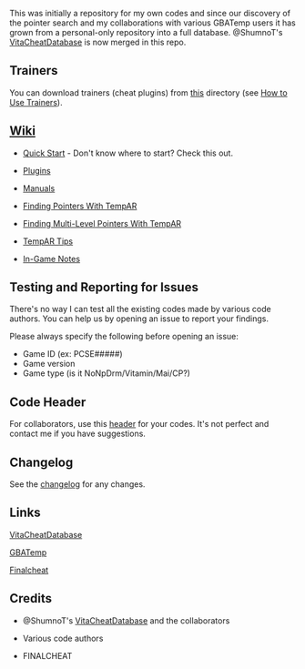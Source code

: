 This was initially a repository for my own codes and since our discovery of the pointer search and my collaborations with various GBATemp users it has grown from a personal-only repository into a full database. @ShumnoT's [VitaCheatDatabase](https://github.com/ShumnoT/VitaCheatDatabase) is now merged in this repo.

## Trainers ##

You can download trainers (cheat plugins) from [this](https://github.com/r0ah/vitacheat/tree/master/trainers) directory (see [How to Use Trainers](https://github.com/r0ah/vitacheat/wiki/How-to-Use-Trainers)).

## [Wiki](https://github.com/r0ah/vitacheat/wiki) ##

* [Quick Start](https://github.com/r0ah/vitacheat/wiki/Quick-Start) - Don't know where to start? Check this out.

* [Plugins](https://github.com/r0ah/vitacheat/wiki/Plugins)

* [Manuals](https://github.com/r0ah/vitacheat/wiki/Manuals)

* [Finding Pointers With TempAR](https://github.com/r0ah/vitacheat/wiki/Finding-Pointers-With-TempAR)

* [Finding Multi-Level Pointers With TempAR](https://github.com/r0ah/vitacheat/wiki/Finding-Multi-Level-Pointers-With-TempAR)

* [TempAR Tips](https://github.com/r0ah/vitacheat/wiki/TempAR-Tips)

* [In-Game Notes](https://github.com/r0ah/vitacheat/wiki/In-Game-Notes)

## Testing and Reporting for Issues ##

There's no way I can test all the existing codes made by various code authors. You can help us by opening an issue to report your findings.

Please always specify the following before opening an issue:

* Game ID (ex: PCSE#####)
* Game version
* Game type (is it NoNpDrm/Vitamin/Mai/CP?)

## Code Header ##

For collaborators, use this [header](https://github.com/r0ah/vitacheat/wiki/Code-Header) for your codes. It's not perfect and contact me if you have suggestions.

## Changelog ##

See the [changelog](https://github.com/r0ah/vitacheat/blob/master/CHANGELOG.md) for any changes.

## Links ##

[VitaCheatDatabase](https://github.com/ShumnoT/VitaCheatDatabase)

[GBATemp](https://gbatemp.net/threads/vitacheat-finalcheat-database.485343)

[Finalcheat](http://finalcheat.github.io)

## Credits ##

* @ShumnoT's [VitaCheatDatabase](https://github.com/ShumnoT/VitaCheatDatabase) and the collaborators

* Various code authors

* FINALCHEAT
